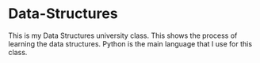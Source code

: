 # Data-Structures

This is my Data Structures university class. This shows the process of learning the data structures. 
Python is the main language that I use for this class.